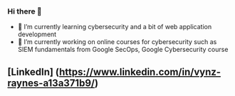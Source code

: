 ### Hi there 👋

- 🌱 I’m currently learning cybersecurity and a bit of web application development
- 🔭 I’m currently working on online courses for cybersecurity such as SIEM fundamentals from Google SecOps, Google Cybersecurity course

## [LinkedIn] (https://www.linkedin.com/in/vynz-raynes-a13a371b9/)
<!--
**Vynzzz/Vynzzz** is a ✨ _special_ ✨ repository because its `README.md` (this file) appears on your GitHub profile.

Here are some ideas to get you started:

- 🔭 I’m currently working on ...
- 🌱 I’m currently learning ...
- 👯 I’m looking to collaborate on ...
- 🤔 I’m looking for help with ...
- 💬 Ask me about ...
- 📫 How to reach me: ...
- 😄 Pronouns: ...
- ⚡ Fun fact: ...
-->
